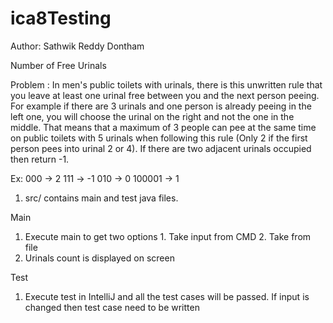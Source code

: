 # ica8Testing

Author: Sathwik Reddy Dontham

Number of Free Urinals

Problem : In men's public toilets with urinals, there is this unwritten rule that you leave at least one urinal free between you and the next person peeing. For example if there are 3 urinals and one person is already peeing in the left one, you will choose the urinal on the right and not the one in the middle. That means that a maximum of 3 people can pee at the same time on public toilets with 5 urinals when following this rule (Only 2 if the first person pees into urinal 2 or 4). If there are two adjacent urinals occupied then return -1.

Ex: 
000 -> 2
111 -> -1
010 -> 0
100001 -> 1

1. src/ contains main and test java files.

Main

1. Execute main to get two options 1. Take input from CMD 2. Take from file
2. Urinals count is displayed on screen

Test

1. Execute test in IntelliJ and all the test cases will be passed. If input is changed then test case need to be written